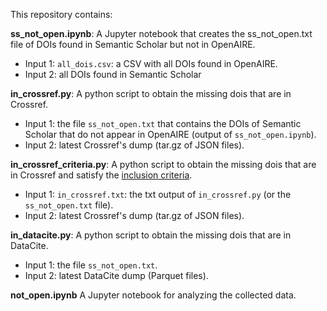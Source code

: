 This repository contains:

**ss_not_open.ipynb**: A Jupyter notebook that creates the ss_not_open.txt file of DOIs found in Semantic Scholar but not in OpenAIRE. 
  - Input 1: `all_dois.csv`: a CSV with all DOIs found in OpenAIRE.
  - Input 2: all DOIs found in Semantic Scholar

**in_crossref.py**: A python script to obtain the missing dois that are in Crossref. 
  - Input 1: the file `ss_not_open.txt` that contains the DOIs of Semantic Scholar that do not appear in OpenAIRE (output of `ss_not_open.ipynb`).
  - Input 2: latest Crossref's dump (tar.gz of JSON files). 

**in_crossref_criteria.py**: A python script to obtain the missing dois that are in Crossref and satisfy the [inclusion criteria](https://graph.openaire.eu/docs/graph-production-workflow/aggregation/non-compatible-sources/doiboost?_highlight=crossref#crossref-filtering). 
  - Input 1: `in_crossref.txt`: the txt output of `in_crossref.py` (or the `ss_not_open.txt` file).
  - Input 2: latest Crossref's dump (tar.gz of JSON files).
    
**in_datacite.py**: A python script to obtain the missing dois that are in DataCite. 
  - Input 1: the file `ss_not_open.txt`.
  - Input 2: latest DataCite dump (Parquet files).

**not_open.ipynb** A Jupyter notebook for analyzing the collected data.
